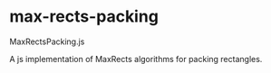 # max-rects-packing

MaxRectsPacking.js

A js implementation of MaxRects algorithms for packing rectangles.
